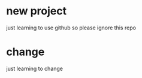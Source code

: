 # new project

just learning to use github so please ignore this repo

# change

just learning to change
